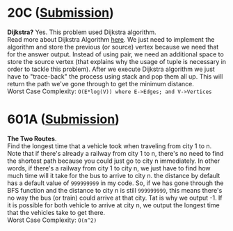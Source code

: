 # 20C ([Submission](https://codeforces.com/contest/20/submission/45592295))
**Dijkstra?** Yes. This problem used Dijkstra algorithm.  
Read more about Dijkstra Algorithm [here](https://en.wikipedia.org/wiki/Dijkstra%27s_algorithm). We just need to implement the algorithm and store the previous (or source) vertex because we need that for the answer output. Instead of using pair, we need an additional space to store the source vertex (that explains why the usage of tuple is necessary in order to tackle this problem). After we execute Dijkstra algorithm we just have to "trace-back" the process using stack and pop them all up. This will return the path we've gone through to get the minimum distance.  
Worst Case Complexity: `O(E*log(V)) where E->Edges; and V->Vertices`

# 601A ([Submission](https://codeforces.com/contest/601/submission/45593546))
**The Two Routes**.  
Find the longest time that a vehicle took when traveling from city 1 to n. Note that if there's already a railway from city 1 to n, there's no need to find the shortest path because you could just go to city n immediately. In other words, if there's a railway from city 1 to city n, we just have to find how much time will it take for the bus to arrive to city n. the distance by default has a default value of `999999999` in my code. So, if we has gone through the BFS function and the distance to city n is still `999999999`, this means there's no way the bus (or train) could arrive at that city. Tat is why we output -1. If it is possible for both vehicle to arrive at city n, we output the longest time that the vehicles take to get there.  
Worst Case Complexity: `O(n^2)`
